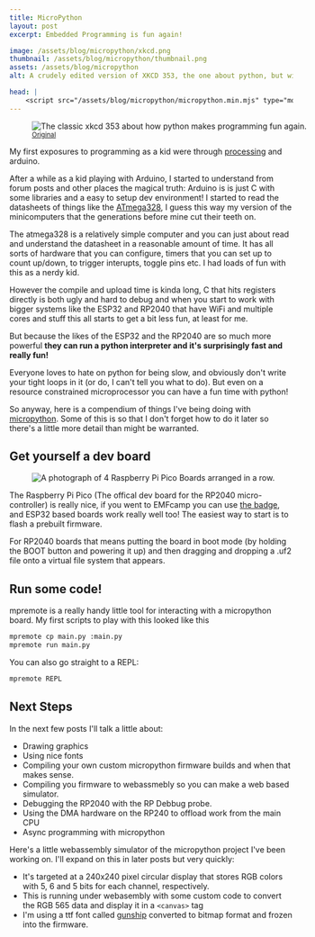 ```yaml
---
title: MicroPython
layout: post
excerpt: Embedded Programming is fun again!

image: /assets/blog/micropython/xkcd.png
thumbnail: /assets/blog/micropython/thumbnail.png
assets: /assets/blog/micropython
alt: A crudely edited version of XKCD 353, the one about python, but with a greek letter mu stuck in front of "python".

head: |
    <script src="/assets/blog/micropython/micropython.min.mjs" type="module"></script>
---
```


<figure style="width:max(300px, 100%);">
<img src="{{page.assets}}/xkcd.png" alt="The classic xkcd 353 about how python makes programming fun again."/>
<figcaption>
<small><a href = "https://xkcd.com/353/">Original</a></small>
</figcaption>
</figure>

My first exposures to programming as a kid were through [processing](https://processing.org/) and arduino. 

After a while as a kid playing with Arduino, I started to understand from forum posts and other places the magical truth: Arduino is is just C with some libraries and a easy to setup dev environment! I started to read the datasheets of things like the [ATmega328][atmega328_datasheet], I guess this way my version of the minicomputers that the generations before mine cut their teeth on. 

The atmega328 is a relatively simple computer and you can just about read and understand the datasheet in a reasonable amount of time. It has all sorts of hardware that you can configure, timers that you can set up to count up/down, to trigger interupts, toggle pins etc. I had loads of fun with this as a nerdy kid. 

However the compile and upload time is kinda long, C that hits registers directly is both ugly and hard to debug and when you start to work with bigger systems like the ESP32 and RP2040 that have WiFi and multiple cores and stuff this all starts to get a bit less fun, at least for me. 

But because the likes of the ESP32 and the RP2040 are so much more powerful **they can run a python interpreter and it's surprisingly fast and really fun!**

Everyone loves to hate on python for being slow, and obviously don't write your tight loops in it (or do, I can't tell you what to do). But even on a resource constrained microprocessor you can have a fun time with python!

So anyway, here is a compendium of things I've being doing with [micropython][micropython]. Some of this is so that I don't forget how to do it later so there's a little more detail than might be warranted. 

[micropython]: https://micropython.org/
[atmega328_datasheet]: https://ww1.microchip.com/downloads/en/DeviceDoc/40001906A.pdf

## Get yourself a dev board

<figure style="width:max(300px, 100%);">
<img src="{{page.assets}}/four_picos.jpg" alt="A photograph of 4 Raspberry Pi Pico Boards arranged in a row."/>
</figure>

The Raspberry Pi Pico (The offical dev board for the RP2040 micro-controller) is really nice, if you went to EMFcamp you can use [the badge][badge], and ESP32 based boards work really well too! The easiest way to start is to flash a prebuilt firmware.

For RP2040 boards that means putting the board in boot mode (by holding the BOOT button and powering it up) and then dragging and dropping a .uf2 file onto a virtual file system that appears.

[badge]: https://tildagon.badge.emfcamp.org/

## Run some code!

mpremote is a really handy little tool for interacting with a micropython board. My first scripts to play with this looked like this
```sh
mpremote cp main.py :main.py
mpremote run main.py
```

You can also go straight to a REPL:
```sh
mpremote REPL
```

## Next Steps
In the next few posts I'll talk a little about:

* Drawing graphics
* Using nice fonts
* Compiling your own custom micropython firmware builds and when that makes sense.
* Compiling you firmware to webassmebly so you can make a web based simulator.
* Debugging the RP2040 with the RP Debbug probe.
* Using the DMA hardware on the RP240 to offload work from the main CPU
* Async programming with micropython

Here's a little webassembly simulator of the micropython project I've been working on. I'll expand on this in later posts but very quickly:

* It's targeted at a 240x240 pixel circular display that stores RGB colors with 5, 6 and 5 bits for each channel, respectively. 
* This is running under webasembly with some custom code to convert the RGB 565 data and display it in a `<canvas>` tag
* I'm using a ttf font called [gunship](https://www.iconian.com/g.html) converted to bitmap format and frozen into the firmware.

<script src="{{page.assets}}/cm6.bundle.min.js"></script>
<script src="{{page.assets}}/simulator.js" type = "module"></script>

<usbc-power-supply-simulator disable-console disable-editor code="{{page.assets}}/demo.py"></usbc-power-supply-simulator>